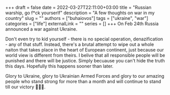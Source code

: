 +++ 
draft = false
date = 2022-03-27T22:11:00+03:00
title = "Russian warship, go f*ck yourserlf"
description = "A few thoughts on war in my country"
slug = ""
authors = ["buhaiovos"]
tags = ["ukraine", "war"]
categories = ["life"]
externalLink = ""
series = []
+++
On Feb 24th Russia announced a war against Ukraine. 

Don't even try to kid yourself - there is no special operation, denazification - any of that stuff. Instead, there's a brutal attempt to wipe out a whole naiton that takes place in the heart of European continent, just because our world view is different from theirs. I belive that all responsible people will be punished and there will be justice. Simply becuause you can't hide the truth this days. Hopefully this happens sooner than later.

Glory to Ukraine, glory to Ukrainian Armed Forces and glory to our amazing people who stand strong for more than a month and will continue to stand till our victory 💪🇺🇦.
